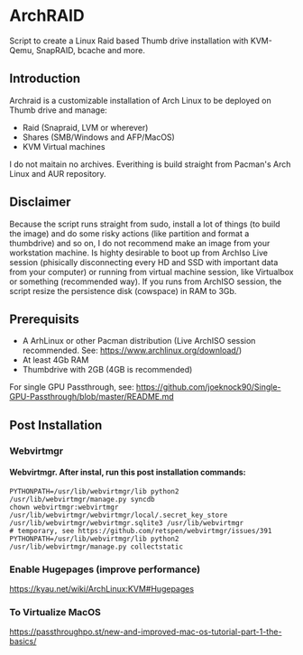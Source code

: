 # ArchRAID
Script to create a Linux Raid based Thumb drive installation with KVM-Qemu, SnapRAID, bcache and more.

## Introduction
Archraid is a customizable installation of Arch Linux to be deployed on Thumb drive and manage:
* Raid (Snapraid, LVM or wherever)
* Shares (SMB/Windows and AFP/MacOS)
* KVM Virtual machines

I do not maitain no archives. Everithing is build straight from Pacman's Arch Linux and AUR repository.

## Disclaimer

Because the script runs straight from sudo, install a lot of things (to build the image) and do some risky actions (like partition and format a thumbdrive) and so on, I do not recommend make an image from your workstation machine. Is highty desirable to boot up from ArchIso Live session (phisically disconnecting every HD and SSD with important data from your computer) or running from virtual machine session, like Virtualbox or something (recommended way). If you runs from ArchISO session, the script resize the persistence disk (cowspace) in RAM to 3Gb.


## Prerequisits
* A ArhLinux or other Pacman distribution (Live ArchISO session recommended. See: https://www.archlinux.org/download/)
* At least 4Gb RAM
* Thumbdrive with 2GB (4GB is recommended)

For single GPU Passthrough, see:
https://github.com/joeknock90/Single-GPU-Passthrough/blob/master/README.md

## Post Installation

### Webvirtmgr

#### Webvirtmgr. After instal, run this post installation commands:

```
PYTHONPATH=/usr/lib/webvirtmgr/lib python2 /usr/lib/webvirtmgr/manage.py syncdb
chown webvirtmgr:webvirtmgr /usr/lib/webvirtmgr/webvirtmgr/local/.secret_key_store /usr/lib/webvirtmgr/webvirtmgr.sqlite3 /usr/lib/webvirtmgr 
# temporary, see https://github.com/retspen/webvirtmgr/issues/391
PYTHONPATH=/usr/lib/webvirtmgr/lib python2 /usr/lib/webvirtmgr/manage.py collectstatic
```
### Enable Hugepages (improve performance)
https://kyau.net/wiki/ArchLinux:KVM#Hugepages

### To Virtualize MacOS
https://passthroughpo.st/new-and-improved-mac-os-tutorial-part-1-the-basics/
